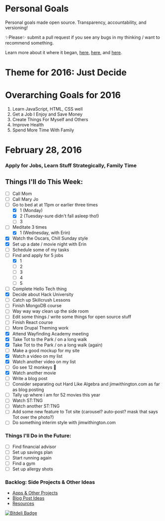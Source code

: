 Personal Goals
==============

Personal goals made open source. Transparency, accountability, and versioning!

✨Please✨ submit a pull request if you see any bugs in my thinking / want to recommend something.

Learn more about it where it began, [here](https://github.com/una/personal-goals), [here](http://una.im/personal-goals-guide#💁), and [here](https://www.youtube.com/watch?v=xQEU0ZsvXYI).

# Theme for 2016: Just Decide

# Overarching Goals for 2016
1. Learn JavaScript, HTML, CSS well
2. Get a Job I Enjoy and Save Money
3. Create Things For Myself and Others
4. Improve Health
5. Spend More Time With Family

# February 28, 2016

### Apply for Jobs, Learn Stuff Strategically, Family Time

## Things I'll do This Week:

- [ ] Call Mom
- [ ] Call Mary Jo
- [ ] Go to bed at at 11pm or earlier three times
    - [X] 1 (Monday)
    - [X] 2 (Tuesday-sure didn't fall asleep tho!)
    - [ ] 3
- [ ] Meditate 3 times
    - [X] 1 (Wednesday, with Erin)
- [X] Watch the Oscars, Chill Sunday style
- [X] Set up a date / movie night with Erin
- [ ] Schedule some of my tasks
- [ ] Find and apply for 5 jobs
  - [X] 1
  - [ ] 2
  - [ ] 3
  - [ ] 4
  - [ ] 5
- [ ] Complete Hello Tech thing
- [X] Decide about Hack University
- [ ] Catch up Skillcrush Lessons
- [ ] Finish MongoDB course
- [ ] Way way way clean up the side room
- [ ] Edit some things / write some things for open source stuff
- [ ] Finish React course
- [ ] More Drupal Theming work
- [X] Attend Wayfinding Academy meeting
- [X] Take Tot to the Park / on a long walk
- [X] Take Tot to the Park / on a long walk (again)
- [ ] Make a good mockup for my site
- [X] Watch a video on my list
- [X] Watch another video on my list
- [ ] Go see 12 monkeys 🐒
- [X] Watch another movie
- [ ] Write a blog post
- [ ] Consider separating out Hard Like Algebra and jimwithington.com as far as blog posting
- [ ] Tally up where i am for 52 movies this year
- [ ] Watch ST:TNG
- [ ] Watch another ST:TNG
- [ ] Add some new feature to Tot site (carousel? auto-post? mask that says Tot over the photo?)
- [ ] Do something interim style with jimwithington.com

### Things I'll Do in the Future:
- [ ] Find financial advisor
- [ ] Set up savings plan
- [ ] Start running again
- [ ] Find a gym
- [ ] Set up allergy shots

### Backlog: Side Projects & Other Ideas
- [Apps & Other Projects](ideas-and-misc/project-ideas.md)
- [Blog Post Ideas](ideas-and-misc/blog-ideas.md)
- [Resources](/resources)


[![Bitdeli Badge](https://d2weczhvl823v0.cloudfront.net/jwithington/personal-goals/trend.png)](https://bitdeli.com/free "Bitdeli Badge")
